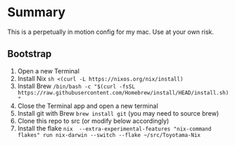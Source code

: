 # Summary

This is a perpetually in motion config for my mac. Use at your own risk.

## Bootstrap

1) Open a new Terminal
2) Install Nix ``sh <(curl -L https://nixos.org/nix/install)``
3) Install Brew ``/bin/bash -c "$(curl -fsSL https://raw.githubusercontent.com/Homebrew/install/HEAD/install.sh)"``
4) Close the Terminal app and open a new terminal
5) Install git with Brew ``brew install git`` (you may need to source brew)
6) Clone this repo to src (or modify below accordingly)
7) Install the flake ``nix  --extra-experimental-features "nix-command flakes" run nix-darwin --switch --flake ~/src/Toyotama-Nix``